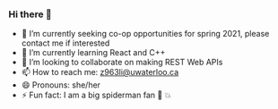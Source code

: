 ### Hi there 👋

<!--
**rachel133199/rachel133199** is a ✨ _special_ ✨ repository because its `README.md` (this file) appears on your GitHub profile.

Here are some ideas to get you started:-->

- 🔭 I’m currently seeking co-op opportunities for spring 2021, please contact me if interested
- 🌱 I’m currently learning React and C++
- 👯 I’m looking to collaborate on making REST Web APIs
- 📫 How to reach me: z963li@uwaterloo.ca
- 😄 Pronouns: she/her
- ⚡ Fun fact: I am a big spiderman fan :sparkling_heart: :boom:

<!--- 🤔 I’m looking for help with .. 
- 💬 Ask me about C++ and Racket -->
